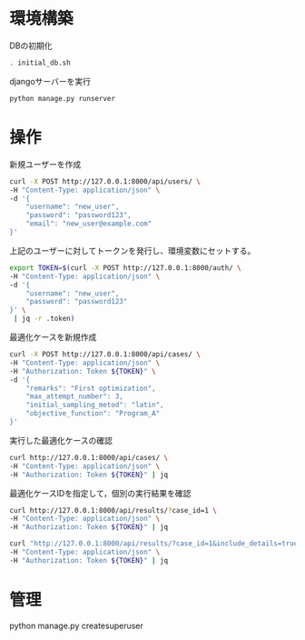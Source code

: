 # 環境構築
DBの初期化
```bash
. initial_db.sh 
```

djangoサーバーを実行
```
python manage.py runserver
```

# 操作
新規ユーザーを作成
```bash
curl -X POST http://127.0.0.1:8000/api/users/ \
-H "Content-Type: application/json" \
-d '{
    "username": "new_user",
    "password": "password123",
    "email": "new_user@example.com"
}'
```

上記のユーザーに対してトークンを発行し、環境変数にセットする。
```bash
export TOKEN=$(curl -X POST http://127.0.0.1:8000/auth/ \
-H "Content-Type: application/json" \
-d '{
    "username": "new_user",
    "password": "password123"
}' \
 | jq -r .token)
```

最適化ケースを新規作成
```bash
curl -X POST http://127.0.0.1:8000/api/cases/ \
-H "Content-Type: application/json" \
-H "Authorization: Token ${TOKEN}" \
-d '{
    "remarks": "First optimization",
    "max_attempt_number": 3,
    "initial_sampling_metod": "latin",
    "objective_function": "Program_A"
}'
```


実行した最適化ケースの確認
```bash
curl http://127.0.0.1:8000/api/cases/ \
-H "Content-Type: application/json" \
-H "Authorization: Token ${TOKEN}" | jq
```

最適化ケースIDを指定して，個別の実行結果を確認
```bash
curl http://127.0.0.1:8000/api/results/?case_id=1 \
-H "Content-Type: application/json" \
-H "Authorization: Token ${TOKEN}" | jq
```

```bash
curl "http://127.0.0.1:8000/api/results/?case_id=1&include_details=true" \
-H "Content-Type: application/json" \
-H "Authorization: Token ${TOKEN}" | jq
```


# 管理
python manage.py createsuperuser
